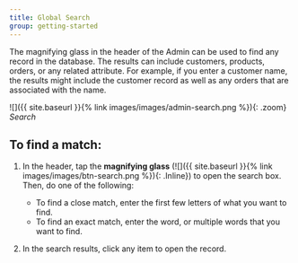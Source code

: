```yaml
---
title: Global Search
group: getting-started
---
```


The magnifying glass in the header of the Admin can be used to find any record in the database. The results can include customers, products, orders, or any related attribute. For example, if you enter a customer name, the results might include the customer record as well as any orders that are associated with the name.

![]({{ site.baseurl }}{% link images/images/admin-search.png %}){: .zoom}
_Search_

## To find a match:

1. In the header, tap the **magnifying glass** (![]({{ site.baseurl }}{% link images/images/btn-search.png %}){: .Inline}) to open the search box. Then, do one of the following:

   * To find a close match, enter the first few letters of what you want to find.
   * To find an exact match, enter the word, or multiple words that you want to find.

1. In the search results, click any item to open the record.
